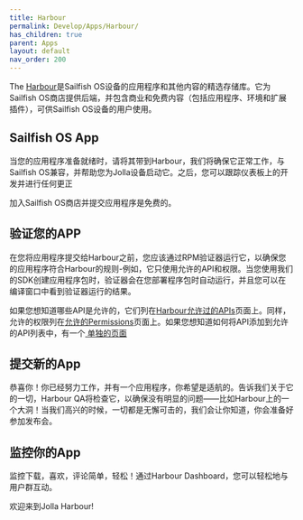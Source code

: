 ```yaml
---
title: Harbour
permalink: Develop/Apps/Harbour/
has_children: true
parent: Apps
layout: default
nav_order: 200
---
```


The [Harbour](https://harbour.jolla.com)是Sailfish OS设备的应用程序和其他内容的精选存储库。它为Sailfish OS商店提供后端，并包含商业和免费内容（包括应用程序、环境和扩展插件），可供Sailfish OS设备的用户使用。

## Sailfish OS App

当您的应用程序准备就绪时，请将其带到Harbour，我们将确保它正常工作，与Sailfish OS兼容，并帮助您为Jolla设备启动它。之后，您可以跟踪仪表板上的开发并进行任何更正

加入Sailfish OS商店并提交应用程序是免费的。

## 验证您的APP

在您将应用程序提交给Harbour之前，您应该通过RPM验证器运行它，以确保您的应用程序符合Harbour的规则-例如，它只使用允许的API和权限。当您使用我们的SDK创建应用程序包时，验证器会在您部署程序包时自动运行，并且您可以在编译窗口中看到验证器运行的结果。

如果您想知道哪些API是允许的，它们列在[Harbour允许过的APIs](/Develop/Apps/Harbour/Allowed_APIs)页面上。同样，允许的权限列在[允许的Permissions](/Develop/Apps/Harbour/Allowed_Permissions)页面上。如果您想知道如何将API添加到允许的API列表中，有一个[ 单独的页面](/Develop/Apps/Harbour/API_Checklist)

## 提交新的App

恭喜你！你已经努力工作，并有一个应用程序，你希望是适航的。告诉我们关于它的一切，Harbour QA将检查它，以确保没有明显的问题——比如Harbour上的一个大洞！当我们高兴的时候，一切都是无懈可击的，我们会让你知道，你会准备好参加发布会。

## 监控你的App

监控下载，喜欢，评论简单，轻松！通过Harbour Dashboard，您可以轻松地与用户群互动。

欢迎来到Jolla Harbour!
